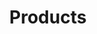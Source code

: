 ---
title: "Products"
description: "Learn about Exoscale Products, their features, and how to use them effectively."
banner: "98e16360-a366-4b78-8e0a-031da07fdacb/images/exoscale-icon.png"
weight: 3
tags: [products]
level: [introductory]
categories: [exoscale,kubernetes]
---